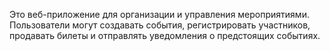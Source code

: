 Это веб-приложение для организации и управления мероприятиями. Пользователи могут создавать события, регистрировать участников, продавать билеты и отправлять уведомления о предстоящих событиях.
